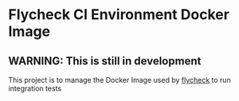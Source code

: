 # Flycheck CI Environment Docker Image

## WARNING: This is still in development

This project is to manage the Docker Image used by [flycheck](http://www.flycheck.org/en/latest/) to run integration tests
